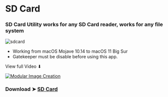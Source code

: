 # SD Card

### SD Card Utility works for any SD Card reader, works for any file system
![sdcard](https://user-images.githubusercontent.com/6248794/94718622-fab57e80-031f-11eb-85a7-4555cafea03e.png)

 - Working from macOS Mojave 10.14 to macOS 11 Big Sur
 - Gatekeeper must be disable before using this app.

View full Video ⬇︎

[![Modular Image Creation](https://i.ibb.co/K5bFrB5/VIDEO.png)](https://youtu.be/gKbXBPYDQDM)


### Download ➤ [SD Card](https://github.com/chris1111/SD-Card/releases/tag/V1)

